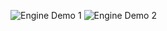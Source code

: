 ![](https://i.ibb.co/7W7pfrd/Untitled.png "Engine Demo 1")
![](https://i.ibb.co/g3dBMdh/Screenshot-from-2021-06-30-17-41-35.png "Engine Demo 2")

